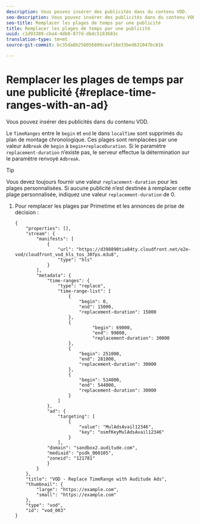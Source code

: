 ```yaml
---
description: Vous pouvez insérer des publicités dans du contenu VOD.
seo-description: Vous pouvez insérer des publicités dans du contenu VOD.
seo-title: Remplacer les plages de temps par une publicité
title: Remplacer les plages de temps par une publicité
uuid: c1d93389-cba4-4db0-877d-dbdc5183683c
translation-type: tm+mt
source-git-commit: bc35da8b258056809ceaf18e33bed631047bc81b

---
```



# Remplacer les plages de temps par une publicité {#replace-time-ranges-with-an-ad}

Vous pouvez insérer des publicités dans du contenu VOD.

Le `TimeRanges` entre le `begin` et `end` le dans `localTime` sont supprimés du plan de montage chronologique. Ces plages sont remplacées par une valeur `AdBreak` de `begin` à `begin+replaceDuration`. Si le paramètre `replacement-duration` n’existe pas, le serveur effectue la détermination sur le paramètre renvoyé `Adbreak`.

>[!TIP]
>
>Vous devez toujours fournir une valeur `replacement-duration` pour les plages personnalisées. Si aucune publicité n’est destinée à remplacer cette plage personnalisée, indiquez une valeur `replacement-duration` de 0.

1. Pour remplacer les plages par Primetime et les annonces de prise de décision :

   ```
   {   
       "properties": [],
       "stream": {
           "manifests": [
               {
                   "url": "https://d398890tia84ty.cloudfront.net/e2e-vod/cloudfront_vod_hls_tos_30fps.m3u8",
                   "type": "hls"
               }
           ],
           "metadata": {
               "time-ranges": {
                   "type": "replace",
                   "time-range-list": [
                       {
                           "begin": 0,
                           "end": 15000,
                           "replacement-duration": 15000
                       },
                       {
                                "begin": 69000,
                                "end": 99000,
                                "replacement-duration": 30000
                       },
                       {
                           "begin": 251000,
                           "end": 281000,
                           "replacement-duration": 30000
                       },
                       {
                           "begin": 514000,
                           "end": 544000,
                           "replacement-duration": 30000
                       }
                   ]
               },
               "ad": {
                   "targeting": [
                       {
                           "value": "MulAdsAvail12346",
                           "key": "osmfKeyMulAdsAvail12346"
                       }
                   ],
               "domain": "sandbox2.auditude.com",
               "mediaid": "psdk_000105",
               "zoneid": "121781"
               }     
           }
       },   
       "title": "VOD - Replace TimeRange with Auditude Ads",
       "thumbnail": {
           "large": "https://example.com",
           "small": "https://example.com"
       },
       "type": "vod",
       "id": "vod_003"
   }
   ```
